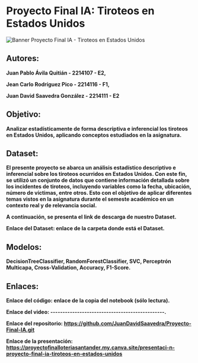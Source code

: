 # Proyecto Final IA: Tiroteos en Estados Unidos

![Banner Proyecto Final IA - Tiroteos en Estados Unidos](https://github.com/user-attachments/assets/df7fe30c-543a-44be-845a-20845a529a1e)


## **Autores:**

**Juan Pablo Ávila Quitián - 2214107 - E2,**

**Jean Carlo Rodríguez Pico - 2214116 - F1,**

**Juan David Saavedra González - 2214111 - E2**


## **Objetivo:**

**Analizar estadísticamente de forma descriptiva e inferencial los tiroteos en Estados Unidos, aplicando conceptos estudiados en la asignatura.**


## **Dataset:**

**El presente proyecto se abarca un análisis estadístico descriptivo e inferencial sobre los tiroteos ocurridos en Estados Unidos. Con este fin, se utilizó un conjunto de datos que contiene información detallada sobre los incidentes de tiroteos, incluyendo variables como la fecha, ubicación, número de víctimas, entre otros. Esto con el objetivo de aplicar diferentes temas vistos en la asignatura durante el semeste académico en un contexto real y de relevancia social.**

**A continuación, se presenta el link de descarga de nuestro Dataset.**

**Enlace del Dataset: enlace de la carpeta donde está el Dataset.**


## **Modelos:**

**DecisionTreeClassifier, RandomForestClassifier, SVC, Perceptrón Multicapa, Cross-Validation, Accuracy, F1-Score.**


## **Enlaces:**

**Enlace del código: enlace de la copia del notebook (sólo lectura).**

**Enlace del video: -----------------------------------------------.**

**Enlace del repositorio: https://github.com/JuanDavidSaavedra/Proyecto-Final-IA.git**

**Enlace de la presentación: https://proyectofinalloteriasantander.my.canva.site/presentaci-n-proyecto-final-ia-tiroteos-en-estados-unidos**
